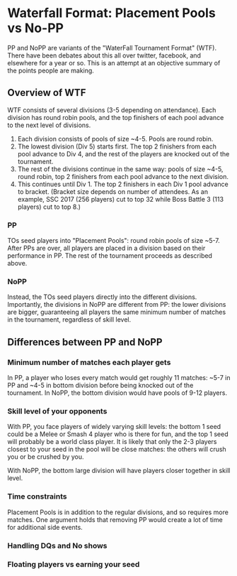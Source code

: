# Waterfall Format: Placement Pools vs No-PP

PP and NoPP are variants of the "WaterFall Tournament Format" (WTF). There have been debates about this all over twitter, facebook, and elsewhere for a year or so. This is an attempt at an objective summary of the points people are making.

## Overview of WTF
WTF consists of several divisions (3-5 depending on attendance). Each division has round robin pools, and the top finishers of each pool advance to the next level of divisions.

1. Each division consists of pools of size ~4-5. Pools are round robin.
2. The lowest division (Div 5) starts first. The top 2 finishers from each pool advance to Div 4, and the rest of the players are knocked out of the tournament.
3. The rest of the divisions continue in the same way: pools of size ~4-5, round robin, top 2 finishers from each pool advance to the next division.
4. This continues until Div 1. The top 2 finishers in each Div 1 pool advance to bracket. (Bracket size depends on number of attendees. As an example, SSC 2017 (256 players) cut to top 32 while Boss Battle 3 (113 players) cut to top 8.)

### PP
TOs seed players into "Placement Pools": round robin pools of size ~5-7. After PPs are over, all players are placed in a division based on their performance in PP. The rest of the tournament proceeds as described above.

### NoPP
Instead, the TOs seed players directly into the different divisions.
Importantly, the divisions in NoPP are different from PP: the lower divisions are bigger, guaranteeing all players the same minimum number of matches in the tournament, regardless of skill level.

## Differences between PP and NoPP

### Minimum number of matches each player gets
In PP, a player who loses every match would get roughly 11 matches: ~5-7 in PP and ~4-5 in bottom division before being knocked out of the tournament. In NoPP, the bottom division would have pools of 9-12 players.

### Skill level of your opponents
With PP, you face players of widely varying skill levels: the bottom 1 seed could be a Melee or Smash 4 player who is there for fun, and the top 1 seed will probably be a world class player. It is likely that only the 2-3 players closest to your seed in the pool will be close matches: the others will crush you or be crushed by you.

With NoPP, the bottom large division will have players closer together in skill level.

### Time constraints
Placement Pools is in addition to the regular divisions, and so requires more matches. One argument holds that removing PP would create a lot of time for additional side events.

### Handling DQs and No shows

### Floating players vs earning your seed
